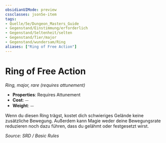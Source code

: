 ```yaml
---
obsidianUIMode: preview
cssclasses: json5e-item
tags:
- Quelle/5e/Dungeon_Masters_Guide
- Gegenstand/Einstimmung/erforderlich
- Gegenstand/Seltenheit/selten
- Gegenstand/Tier/major
- Gegenstand/wundersam/Ring
aliases: ["Ring of Free Action"]
---
```

# Ring of Free Action
*Ring, major, rare (requires attunement)*  

- **Properties**: Requires Attunement
- **Cost**: ⏤
- **Weight**: ⏤

Wenn du diesen Ring trägst, kostet dich schwieriges Gelände keine zusätzliche Bewegung. Außerdem kann Magie weder deine Bewegungsrate reduzieren noch dazu führen, dass du gelähmt oder festgesetzt wirst.

*Source: SRD / Basic Rules*